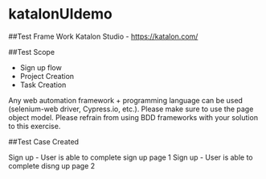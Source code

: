 # katalonUIdemo

##Test Frame Work
Katalon Studio - https://katalon.com/

##Test Scope
- Sign up flow
- Project Creation
- Task Creation

Any web automation framework + programming language can be used (selenium-web
driver, Cypress.io, etc.). Please make sure to use the page object model. Please refrain
from using BDD frameworks with your solution to this exercise.

##Test Case Created

Sign up - User is able to complete sign up page 1
Sign up - User is able to complete disng up page 2



